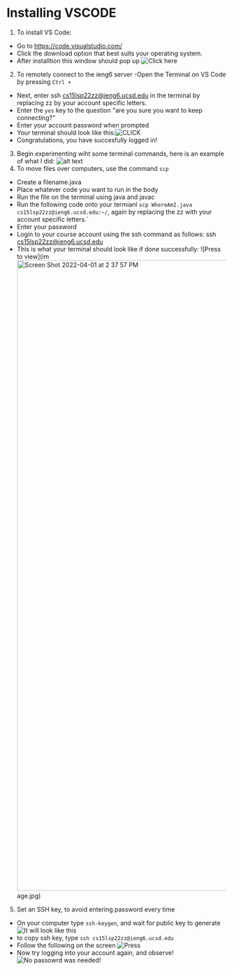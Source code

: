 # Installing VSCODE

1. To install VS Code:
  - Go to https://code.visualstudio.com/
  - Click the download option that best suits your operating system.
  - After installtion this window should pop up ![Click here](<img width="1440" alt="Screen Shot 2022-04-01 at 2 21 26 PM" src="https://user-images.githubusercontent.com/103288210/162635487-5f86e277-390a-4426-aa01-163911635dd6.png">
)
2. To remotely connect to the ieng6 server
  -Open the Terminal on VS Code by pressing `Ctrl + `
  - Next, enter ssh cs15lsp22zz@ieng6.ucsd.edu in the terminal by replacing zz by your account specific letters.
  - Enter the `yes` key to the question "are you sure you want to keep connecting?"
  - Enter your account password when prompted
  - Your terminal should look like this:![CLICK](<img width="1068" alt="Screen Shot 2022-04-01 at 2 27 08 PM" src="https://user-images.githubusercontent.com/103288210/162635748-799a9af3-71ce-4825-8023-f47969096cf1.png">
)
  - Congratulations, you have succesfully logged in!
3. Begin experimenting wiht some terminal commands, here is an example of what I did:
![alt text](<img width="1440" alt="Screen Shot 2022-04-01 at 2 37 57 PM" src="https://user-images.githubusercontent.com/103288210/162635865-de8947e6-f135-48e9-812c-476143f8690c.png">
)
4. To move files over computers, use the command `scp`
  - Create a filename.java
  - Place whatever code you want to run in the body
  - Run the file on the terminal using java and javac
  - Run the following code onto your termianl `scp WhereAmI.java cs15lsp22zz@ieng6.ucsd.edu:~/`, again by replacing the zz with your account specific letters.`
  - Enter your password
  - Login to your course account using the ssh command as follows: ssh cs15lsp22zz@ieng6.ucsd.edu
  - This is what your terminal should look like if done successfully:
  ![Press to view](im<img width="1440" alt="Screen Shot 2022-04-01 at 2 37 57 PM" src="https://user-images.githubusercontent.com/103288210/162636168-8720b3e8-6b94-4e27-be12-34418e08afe4.png">
age.jpg)
5. Set an SSH key, to avoid entering password every time
  - On your computer type `ssh-keygen`, and wait for public key to generate
  ![It will look like this](<img width="700" alt="Screen Shot 2022-04-10 at 12 31 58 PM" src="https://user-images.githubusercontent.com/103288210/162636499-5bd66a69-983d-4801-a241-6e9b6d8b6b11.png">)
  - to copy ssh key, type `ssh cs15lsp22zz@ieng6.ucsd.edu`
  - Follow the following on the screen ![Press](<img width="803" alt="Screen Shot 2022-04-10 at 12 38 17 PM" src="https://user-images.githubusercontent.com/103288210/162636702-1675b569-8187-4964-96be-8272ccb6ce7b.png">)
  - Now try logging into your account again, and observe!
  ![No passowrd was needed!](<img width="550" alt="Screen Shot 2022-04-10 at 12 40 15 PM" src="https://user-images.githubusercontent.com/103288210/162636760-d2e15179-43ba-4f17-8a1e-9551d18c6e68.png">
)

  
  


